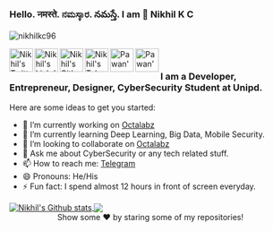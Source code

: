 ### Hello. नमस्ते. ನಮಸ್ಕಾರ. నమస్తే. I am 👋 Nikhil K C

<p align="left"> <img src="https://komarev.com/ghpvc/?username=nikhilkc96&label=Views&color=blue&style=plastic" alt="nikhilkc96" /> </p>


<a href="https://twitter.com/nikhilkc96">
  <img align="left" alt="Nikhil's Twitter" width="42px" src="https://img.icons8.com/color/48/000000/twitter.png" />
</a>
<a href="https://linkedin.com/in/nikhilkc">
  <img align="left" alt="Nikhil's Linkdein" width="42px" src="https://img.icons8.com/fluent/48/000000/linkedin.png" />
</a>
<a href="https://github.com/nikhilkc96">
  <img align="left" alt="Nikhil's Github" width="42px" src="https://img.icons8.com/fluent/48/000000/github.png" />
</a>
<a href="https://t.me/nikhilkc">
  <img align="left" alt="Nikhil's Telegram" width="42px" src="https://img.icons8.com/fluent/48/000000/telegram-app--v5.png" />
</a>
<a href="https://instagram.com/nikhilkc96/">
  <img align="left" alt="Pawan's Instagram" width="42px" src="https://img.icons8.com/fluent/48/000000/instagram-new.png" />
</a>
<a href="https://www.facebook.com/nikhilkc96/">
  <img align="left" alt="Pawan's Facebook" width="42px" src="https://img.icons8.com/fluent/48/000000/facebook-new.png" />
</a>
<div>
</br>
</div>



### I am a Developer, Entrepreneur, Designer, CyberSecurity Student at Unipd.

Here are some ideas to get you started:

- 🔭 I’m currently working on [Octalabz](https://octalabz.com)
- 🌱 I’m currently learning Deep Learning, Big Data, Mobile Security.
- 👯 I’m looking to collaborate on [Octalabz](https://octalabz.com)
- 💬 Ask me about CyberSecurity or any tech related stuff.
- 📫 How to reach me: [Telegram](https://t.me/nikhilkc)
- 😄 Pronouns: He/His
- ⚡ Fun fact:  I spend almost 12 hours in front of screen everyday.


<a href="https://github.com/nikhilkc96">
 <img align="center" src="https://github-readme-stats.vercel.app/api?username=nikhilkc96&show_icons=true&theme=light&line_height=27" alt="Nikhil's Github stats"/>
</a>

<a href="https://github.com/nikhilkc96">
  <img align="center" src="https://github-readme-stats.vercel.app/api/top-langs/?username=nikhilkc96&theme=light&hide_langs_below=1" />
</a>

<div align="center">
Show some ❤️ by staring some of my repositories!
</div>
